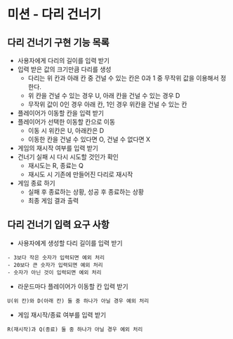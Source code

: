 # 미션 - 다리 건너기

## 다리 건너기 구현 기능 목록

- 사용자에게 다리의 길이를 입력 받기
- 입력 받은 값의 크기만큼 다리를 생성
  - 다리는 위 칸과 아래 칸 중 건널 수 있는 칸은 0과 1 중 무작위 값을 이용해서 정한다.
  - 위 칸을 건널 수 있는 경우 U, 아래 칸을 건널 수 있는 경우 D
  - 무작위 값이 0인 경우 아래 칸, 1인 경우 위칸을 건널 수 있는 칸
- 플레이어가 이동할 칸을 입력 받기
- 플레이어가 선택한 이동할 칸으로 이동
  - 이동 시 위칸은 U, 아래칸은 D
  - 이동한 칸을 건널 수 있다면 O, 건널 수 없다면 X
- 게임의 재시작 여부를 입력 받기
- 건너기 실패 시 다시 시도할 것인가 확인
  - 재시도는 R, 종료는 Q
  - 재시도 시 기존에 만들어진 다리로 재시작
- 게임 종료 하기
  - 실패 후 종료하는 상황, 성공 후 종료하는 상황
  - 최종 게임 결과 출력

## 다리 건너기 입력 요구 사항

- 사용자에게 생성할 다리 길이를 입력 받기
``` 
- 3보다 작은 숫자가 입력되면 예외 처리
- 20보다 큰 숫자가 입력되면 예외 처리
- 숫자가 아닌 것이 입력되면 예외 처리
```

- 라운드마다 플레이어가 이동할 칸 입력 받기
```
U(위 칸)와 D(아래 칸) 둘 중 하나가 아닐 경우 예외 처리
```

- 게임 재시작/종료 여부를 입력 받기
```
R(재시작)과 Q(종료) 둘 중 하나가 아닐 경우 예외 처리
```